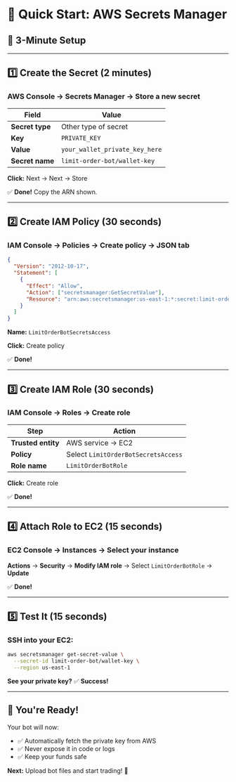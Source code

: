 # 🔐 Quick Start: AWS Secrets Manager

## 🎯 3-Minute Setup

---

## 1️⃣ **Create the Secret (2 minutes)**

### AWS Console → Secrets Manager → Store a new secret

| Field           | Value                          |
| --------------- | ------------------------------ |
| **Secret type** | Other type of secret           |
| **Key**         | `PRIVATE_KEY`                  |
| **Value**       | `your_wallet_private_key_here` |
| **Secret name** | `limit-order-bot/wallet-key`   |

**Click:** Next → Next → Store

✅ **Done!** Copy the ARN shown.

---

## 2️⃣ **Create IAM Policy (30 seconds)**

### IAM Console → Policies → Create policy → JSON tab

```json
{
  "Version": "2012-10-17",
  "Statement": [
    {
      "Effect": "Allow",
      "Action": ["secretsmanager:GetSecretValue"],
      "Resource": "arn:aws:secretsmanager:us-east-1:*:secret:limit-order-bot/*"
    }
  ]
}
```

**Name:** `LimitOrderBotSecretsAccess`

**Click:** Create policy

✅ **Done!**

---

## 3️⃣ **Create IAM Role (30 seconds)**

### IAM Console → Roles → Create role

| Step               | Action                              |
| ------------------ | ----------------------------------- |
| **Trusted entity** | AWS service → EC2                   |
| **Policy**         | Select `LimitOrderBotSecretsAccess` |
| **Role name**      | `LimitOrderBotRole`                 |

**Click:** Create role

✅ **Done!**

---

## 4️⃣ **Attach Role to EC2 (15 seconds)**

### EC2 Console → Instances → Select your instance

**Actions** → **Security** → **Modify IAM role** → Select `LimitOrderBotRole` → **Update**

✅ **Done!**

---

## 5️⃣ **Test It (15 seconds)**

### SSH into your EC2:

```bash
aws secretsmanager get-secret-value \
  --secret-id limit-order-bot/wallet-key \
  --region us-east-1
```

**See your private key?** ✅ **Success!**

---

## 🎉 You're Ready!

Your bot will now:

- ✅ Automatically fetch the private key from AWS
- ✅ Never expose it in code or logs
- ✅ Keep your funds safe

**Next:** Upload bot files and start trading! 🚀
